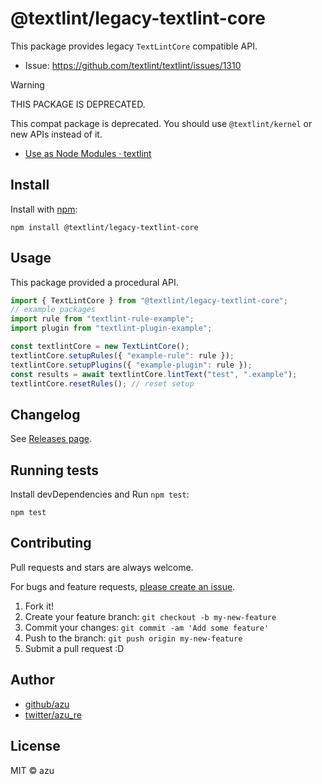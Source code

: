 # @textlint/legacy-textlint-core

This package provides legacy `TextLintCore` compatible API.

- Issue: <https://github.com/textlint/textlint/issues/1310>

> [!WARNING]
> THIS PACKAGE IS DEPRECATED.

This compat package is deprecated. You should use `@textlint/kernel` or new APIs instead of it.

- [Use as Node Modules · textlint](https://textlint.org/docs/use-as-modules.html)

## Install

Install with [npm](https://www.npmjs.com/):

    npm install @textlint/legacy-textlint-core

## Usage

This package provided a procedural API.

```ts
import { TextLintCore } from "@textlint/legacy-textlint-core";
// example packages
import rule from "textlint-rule-example";
import plugin from "textlint-plugin-example";

const textlintCore = new TextLintCore();
textlintCore.setupRules({ "example-rule": rule });
textlintCore.setupPlugins({ "example-plugin": rule });
const results = await textlintCore.lintText("test", ".example");
textlintCore.resetRules(); // reset setup
```

## Changelog

See [Releases page](https://github.com/textlint/textlint/releases).

## Running tests

Install devDependencies and Run `npm test`:

    npm test

## Contributing

Pull requests and stars are always welcome.

For bugs and feature requests, [please create an issue](https://github.com/textlint/textlint/issues).

1. Fork it!
2. Create your feature branch: `git checkout -b my-new-feature`
3. Commit your changes: `git commit -am 'Add some feature'`
4. Push to the branch: `git push origin my-new-feature`
5. Submit a pull request :D

## Author

- [github/azu](https://github.com/azu)
- [twitter/azu_re](https://twitter.com/azu_re)

## License

MIT © azu
